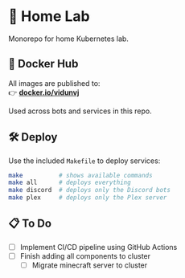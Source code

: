 # 🏡 Home Lab
Monorepo for home Kubernetes lab. 

## 🐳 Docker Hub

All images are published to:  
👉 [**docker.io/vidunvj**](https://hub.docker.com/u/vidunvj)

Used across bots and services in this repo.

## 🛠️ Deploy

Use the included `Makefile` to deploy services:

```bash
make          # shows available commands
make all      # deploys everything
make discord  # deploys only the Discord bots
make plex     # deploys only the Plex server
```

## 📋 To Do
- [ ] Implement CI/CD pipeline using GitHub Actions
- [ ] Finish adding all components to cluster
  - [ ] Migrate minecraft server to cluster
